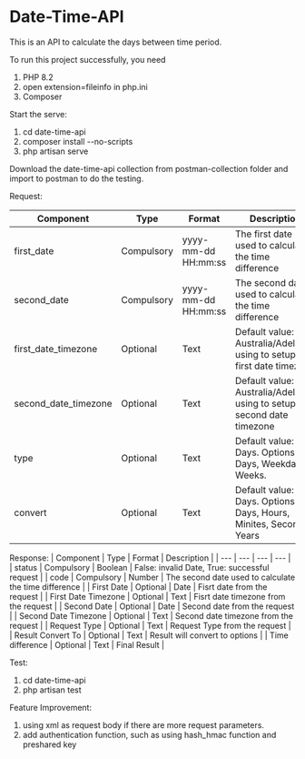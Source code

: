 # Date-Time-API
This is an API to calculate the days between time period.

To run this project successfully, you need 
  1. PHP 8.2
  2. open extension=fileinfo in php.ini
  3. Composer

Start the serve:
  1. cd date-time-api 
  2. composer install --no-scripts
  3. php artisan serve

Download the date-time-api collection from postman-collection folder and import to postman to do the testing.

Request:

| Component | Type | Format | Description |
| --- | --- | --- | --- |
| first_date | Compulsory | yyyy-mm-dd HH:mm:ss | The first date used to calculate the time difference | 
| second_date | Compulsory | yyyy-mm-dd HH:mm:ss | The second date used to calculate the time difference |
| first_date_timezone | Optional | Text | Default value: Australia/Adelaide, using to setup the first date timezone |
| second_date_timezone | Optional | Text | Default value: Australia/Adelaide, using to setup the second date timezone |
| type | Optional | Text | Default value: Days. Options: Days, Weekdays, Weeks. |
| convert | Optional | Text | Default value: Days. Options: Days, Hours, Minites, Seconds, Years |

Response:
| Component | Type | Format | Description |
| --- | --- | --- | --- |
| status | Compulsory | Boolean | False: invalid Date, True: successful request | 
| code | Compulsory | Number | The second date used to calculate the time difference |
| First Date | Optional | Date | Fisrt date from the request |
| First Date Timezone | Optional | Text | Fisrt date timezone from the request  |
| Second Date | Optional | Date | Second date from the request |
| Second Date Timezone | Optional | Text | Second date timezone from the request  |
| Request Type | Optional | Text | Request Type from the request  |
| Result Convert To | Optional | Text | Result will convert to options |
| Time difference | Optional | Text | Final Result |


Test:
  1. cd date-time-api 
  2. php artisan test

Feature Improvement:
  1. using xml as request body if there are more request parameters.
  2. add authentication function, such as using hash_hmac function and preshared key